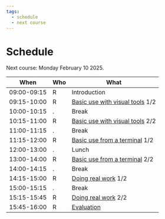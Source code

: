 ```yaml
---
tags:
  - schedule
  - next course
---
```


# Schedule

Next course: Monday February 10 2025.

<!-- Indeed, line lengths beyond 80 characters -->
<!-- markdownlint-disable MD013 -->

When       |Who|What
-----------|---|-----------------
09:00-09:15|R  |Introduction
09:15-10:00|R  |[Basic use with visual tools](../sessions/introduction_visual.md) 1/2
10:00-10:15|.  |Break
10:15-11:00|R  |[Basic use with visual tools](../sessions/introduction_visual.md) 2/2
11:00-11:15|.  |Break
11:15-12:00|R  |[Basic use from a terminal](../sessions/introduction_terminal.md) 1/2
12:00-13:00|.  |Lunch
13:00-14:00|R  |[Basic use from a terminal](../sessions/introduction_terminal.md) 2/2
14:00-14:15|.  |Break
14:15-15:00|R  |[Doing real work](../sessions/introduction_real_work.md) 1/2
15:00-15:15|.  |Break
15:15-15:45|R  |[Doing real work](../sessions/introduction_real_work.md) 2/2
15:45-16:00|R  |[Evaluation](../misc/evaluation.md)

<!-- markdownlint-enable MD013 -->
